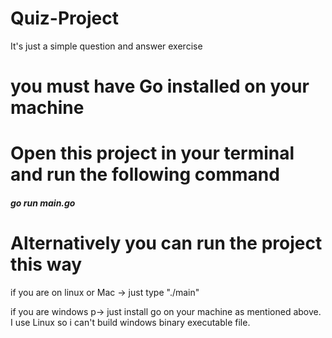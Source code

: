 # Quiz-Project
It's just a simple question and answer exercise

# you must have Go installed on your machine

# Open this project in your terminal and run the following command

<h5>go run main.go </h5>

 <h1>Alternatively you can run the project this way</h1>
 <p>if you are on linux or Mac -> just type "./main"</p>
 
 <p>if you are windows p-> just install go on your machine as mentioned above. I use Linux so i can't build windows binary executable file.</p>
 
 
